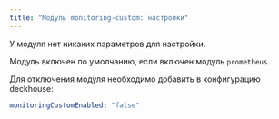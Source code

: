 ```yaml
---
title: "Модуль monitoring-custom: настройки"
---
```


У модуля нет никаких параметров для настройки.

Модуль включен по умолчанию, если включен модуль `prometheus`.

Для отключения модуля необходимо добавить в конфигурацию deckhouse:
```yaml
monitoringCustomEnabled: "false"
```
